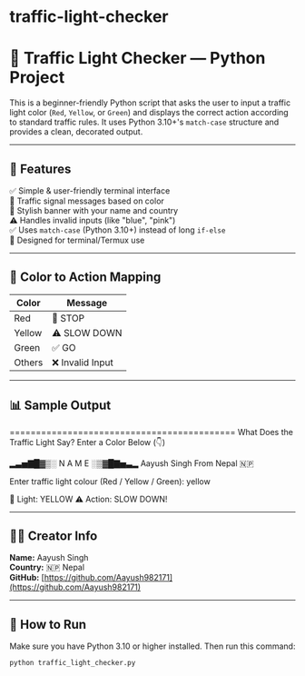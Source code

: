 # traffic-light-checker

# 🚦 Traffic Light Checker — Python Project

This is a beginner-friendly Python script that asks the user to input a traffic light color (`Red`, `Yellow`, or `Green`) and displays the correct action according to standard traffic rules. It uses Python 3.10+'s `match-case` structure and provides a clean, decorated output.

---

## 📌 Features

✅ Simple & user-friendly terminal interface  
🚦 Traffic signal messages based on color  
🎨 Stylish banner with your name and country  
⚠️ Handles invalid inputs (like "blue", "pink")  
✅ Uses `match-case` (Python 3.10+) instead of long `if-else`  
📍 Designed for terminal/Termux use

---

## 🚦 Color to Action Mapping

| Color   | Message           |
|---------|-------------------|
| Red     | 🛑 STOP           |
| Yellow  | ⚠️ SLOW DOWN      |
| Green   | ✅ GO             |
| Others  | ❌ Invalid Input  |

---

## 📊 Sample Output

=========================================== What Does the Traffic Light Say? Enter a Color Below (👇)

▂▃▅▇█▓▒░ N A M E ░▒▓█▇▅▃▂
Aayush Singh
From Nepal 🇳🇵

Enter traffic light colour (Red / Yellow / Green): yellow

🚦 Light: YELLOW
⚠️ Action: SLOW DOWN!

---

## 🧑‍💻 Creator Info

**Name:** Aayush Singh  
**Country:** 🇳🇵 Nepal  
**GitHub:** [https://github.com/Aayush982171](https://github.com/Aayush982171)

---

## 🔧 How to Run

Make sure you have Python 3.10 or higher installed. Then run this command:

```bash
python traffic_light_checker.py
